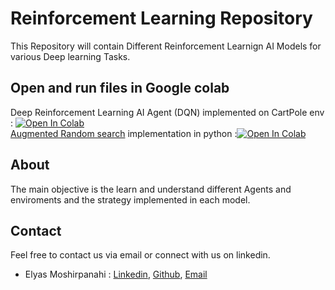 # Reinforcement Learning Repository

This Repository will contain Different Reinforcement Learnign AI Models for various Deep learning Tasks.



## Open and run  files in Google colab
Deep Reinforcement Learning AI Agent (DQN) implemented on CartPole env : <a href="https://colab.research.google.com/github/elyas1376/ReinforcementLearning/blob/main/Deep%20Reinforcement%20Learning.ipynb" target="_blank" rel="noreferrer noopener"><img src="https://camo.githubusercontent.com/84f0493939e0c4de4e6dbe113251b4bfb5353e57134ffd9fcab6b8714514d4d1/68747470733a2f2f636f6c61622e72657365617263682e676f6f676c652e636f6d2f6173736574732f636f6c61622d62616467652e737667" alt="Open In Colab" data-canonical-src="https://colab.research.google.com/assets/colab-badge.svg" style="max-width: 100%;"></a><br>
<a href="https://arxiv.org/pdf/1803.07055" target="_blank">Augmented Random search</a> implementation in python :<a href="https://colab.research.google.com/github/elyas1376/ReinforcementLearning/blob/main/ARS/ARS.ipynb" target="_blank" rel="noreferrer noopener"><img src="https://camo.githubusercontent.com/84f0493939e0c4de4e6dbe113251b4bfb5353e57134ffd9fcab6b8714514d4d1/68747470733a2f2f636f6c61622e72657365617263682e676f6f676c652e636f6d2f6173736574732f636f6c61622d62616467652e737667" alt="Open In Colab" data-canonical-src="https://colab.research.google.com/assets/colab-badge.svg" style="max-width: 100%;"></a><br>

## About
The main objective is the learn and understand different Agents and enviroments and the strategy implemented in each model.

## Contact
Feel free to contact us via email or connect with us on linkedin.
- Elyas Moshirpanahi : [Linkedin](https://www.linkedin.com/in/ElyasMoshirpanahi1997), [Github](https://github.com/elyas1376), [Email](mailto:elyasmoshirpanahe1376@gmail.com)
